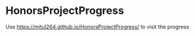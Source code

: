 # HonorsProjectProgress

Use  https://mitul264.github.io/HonorsProjectProgress/ to visit the progress
